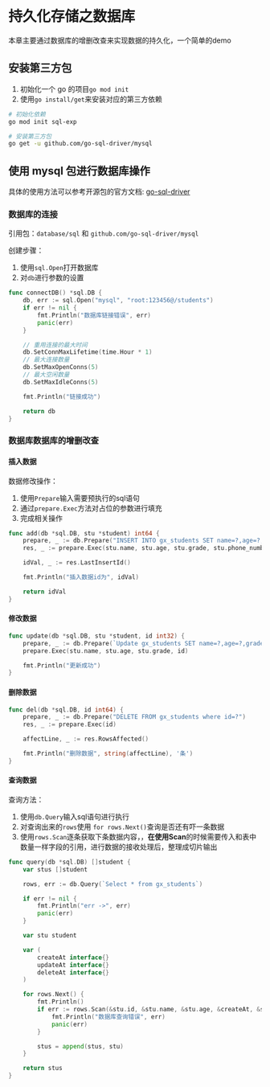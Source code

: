 # 持久化存储之数据库

本章主要通过数据库的增删改查来实现数据的持久化，一个简单的demo

## 安装第三方包

1. 初始化一个 go 的项目`go mod init`
2. 使用`go install/get`来安装对应的第三方依赖

```bash
# 初始化依赖
go mod init sql-exp

# 安装第三方包
go get -u github.com/go-sql-driver/mysql
```

## 使用 mysql 包进行数据库操作

具体的使用方法可以参考开源包的官方文档: [go-sql-driver](https://github.com/go-sql-driver/mysql#usage)

### 数据库的连接

引用包：`database/sql` 和 `github.com/go-sql-driver/mysql`

创建步骤：
1. 使用`sql.Open`打开数据库
2. 对`db`进行参数的设置

```go
func connectDB() *sql.DB {
	db, err := sql.Open("mysql", "root:123456@/students")
	if err != nil {
		fmt.Println("数据库链接错误", err)
		panic(err)
	}

	// 重用连接的最大时间
	db.SetConnMaxLifetime(time.Hour * 1)
	// 最大连接数量
	db.SetMaxOpenConns(5)
	// 最大空闲数量
	db.SetMaxIdleConns(5)

	fmt.Println("链接成功")

	return db
}
```

### 数据库数据库的增删改查

#### 插入数据

数据修改操作：
1. 使用`Prepare`输入需要预执行的sql语句
2. 通过`prepare.Exec`方法对占位的参数进行填充
3. 完成相关操作

```go
func add(db *sql.DB, stu *student) int64 {
	prepare, _ := db.Prepare("INSERT INTO gx_students SET name=?,age=?,grade=?,phone_number=?")
	res, _ := prepare.Exec(stu.name, stu.age, stu.grade, stu.phone_number)

	idVal, _ := res.LastInsertId()

	fmt.Println("插入数据id为", idVal)

	return idVal
}
```

#### 修改数据

```go
func update(db *sql.DB, stu *student, id int32) {
	prepare, _ := db.Prepare(`Update gx_students SET name=?,age=?,grade=? where id=?`)
	prepare.Exec(stu.name, stu.age, stu.grade, id)

	fmt.Println("更新成功")
}
```

#### 删除数据

```go
func del(db *sql.DB, id int64) {
	prepare, _ := db.Prepare("DELETE FROM gx_students where id=?")
	res, _ := prepare.Exec(id)

	affectLine, _ := res.RowsAffected()

	fmt.Println("删除数据", string(affectLine), '条')
}
```

#### 查询数据

查询方法：
1. 使用`db.Query`输入sql语句进行执行
2. 对查询出来的`rows`使用 `for rows.Next()`查询是否还有吓一条数据
3. 使用`rows.Scan`逐条获取下条数据内容，，**在使用Scan**的时候需要传入和表中数量一样字段的引用，进行数据的接收处理后，整理成切片输出

```go
func query(db *sql.DB) []student {
	var stus []student

	rows, err := db.Query(`Select * from gx_students`)

	if err != nil {
		fmt.Println("err ->", err)
		panic(err)
	}

	var stu student

	var (
		createAt interface{}
		updateAt interface{}
		deleteAt interface{}
	)

	for rows.Next() {
		fmt.Println()
		if err := rows.Scan(&stu.id, &stu.name, &stu.age, &createAt, &stu.phone_number, &deleteAt, &stu.grade, &updateAt); err != nil {
			fmt.Println("数据库查询错误", err)
			panic(err)
		}

		stus = append(stus, stu)
	}

	return stus
}
```